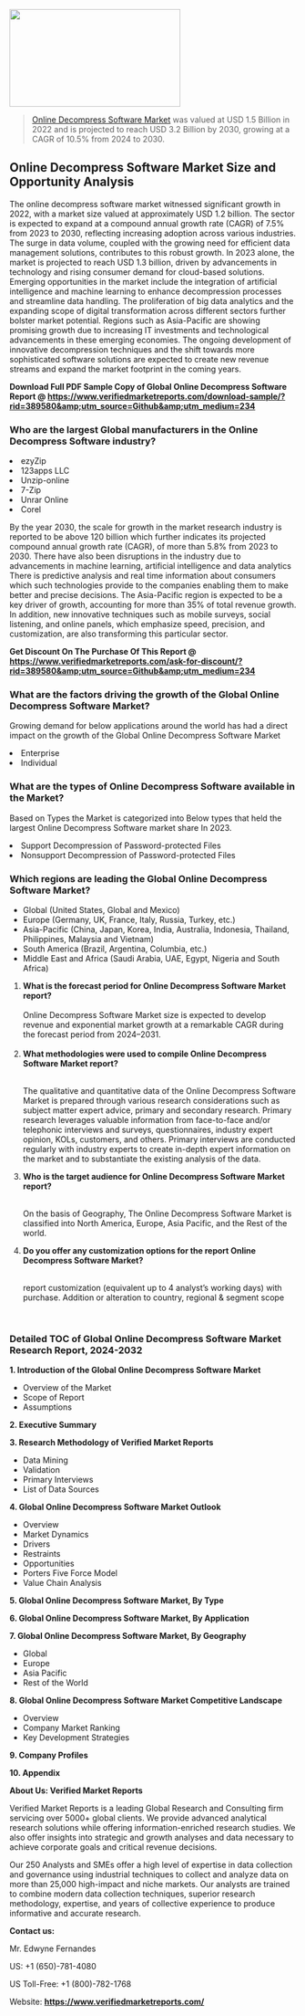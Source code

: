 <img src="https://ffe5etoiles.com/wp-content/uploads/2024/12/MST1-300x171.png" alt="" width="300" height="171" class="alignnone size-medium wp-image-20088" /><blockquote><p><p><a href="https://www.verifiedmarketreports.com/download-sample/?rid=389580&utm_source=Github&utm_medium=234" target="_blank">Online Decompress Software Market</a> was valued at USD 1.5 Billion in 2022 and is projected to reach USD 3.2 Billion by 2030, growing at a CAGR of 10.5% from 2024 to 2030.</p></blockquote><p><h2>Online Decompress Software Market Size and Opportunity Analysis</h2>The online decompress software market witnessed significant growth in 2022, with a market size valued at approximately USD 1.2 billion. The sector is expected to expand at a compound annual growth rate (CAGR) of 7.5% from 2023 to 2030, reflecting increasing adoption across various industries. The surge in data volume, coupled with the growing need for efficient data management solutions, contributes to this robust growth. In 2023 alone, the market is projected to reach USD 1.3 billion, driven by advancements in technology and rising consumer demand for cloud-based solutions. Emerging opportunities in the market include the integration of artificial intelligence and machine learning to enhance decompression processes and streamline data handling. The proliferation of big data analytics and the expanding scope of digital transformation across different sectors further bolster market potential. Regions such as Asia-Pacific are showing promising growth due to increasing IT investments and technological advancements in these emerging economies. The ongoing development of innovative decompression techniques and the shift towards more sophisticated software solutions are expected to create new revenue streams and expand the market footprint in the coming years.</p><p class=""><strong>Download Full PDF Sample Copy of Global Online Decompress Software Report @ <a href="https://www.verifiedmarketreports.com/download-sample/?rid=389580&amp;utm_source=Github&amp;utm_medium=234" target="_blank">https://www.verifiedmarketreports.com/download-sample/?rid=389580&amp;utm_source=Github&amp;utm_medium=234</a></strong></p><h3 id="" class="">Who are the largest Global manufacturers in the Online Decompress Software industry?</h3><p><li>ezyZip</li><li> 123apps LLC</li><li> Unzip-online</li><li> 7-Zip</li><li> Unrar Online</li><li> Corel</li></p><div class=""><div class="" dir="" data-message-author-role="" data-message-id="" data-message-model-slug=""><div class=""><div class=""><div class=""><div class="" dir="" data-message-author-role="" data-message-id="" data-message-model-slug=""><div class=""><div class=""><p>By the year 2030, the scale for growth in the market research industry is reported to be above 120 billion which further indicates its projected compound annual growth rate (CAGR), of more than 5.8% from 2023 to 2030. There have also been disruptions in the industry due to advancements in machine learning, artificial intelligence and data analytics There is predictive analysis and real time information about consumers which such technologies provide to the companies enabling them to make better and precise decisions. The Asia-Pacific region is expected to be a key driver of growth, accounting for more than 35% of total revenue growth. In addition, new innovative techniques such as mobile surveys, social listening, and online panels, which emphasize speed, precision, and customization, are also transforming this particular sector.</p><p><strong>Get Discount On The Purchase Of This Report @&nbsp; <a href="https://www.verifiedmarketreports.com/ask-for-discount/?rid=389580&amp;utm_source=Github&amp;utm_medium=234" target="_blank">https://www.verifiedmarketreports.com/ask-for-discount/?rid=389580&amp;utm_source=Github&amp;utm_medium=234</a></strong></p></div></div></div></div></div></div></div></div><h3 id="" class="">What are the factors driving the growth of the Global Online Decompress Software Market?</h3><p id="" class="">Growing demand for below applications around the world has had a direct impact on the growth of the Global Online Decompress Software Market</p><p id="" class=""><li>Enterprise</li><li> Individual</li></p><h3 id="" class="">What are the types of Online Decompress Software available in the Market?</h3><p id="" class="">Based on Types the Market is categorized into Below types that held the largest Online Decompress Software market share In 2023.</p><p id="" class=""><li>Support Decompression of Password-protected Files</li><li> Nonsupport Decompression of Password-protected Files</li></p><h3 id="" class="">Which regions are leading the Global Online Decompress Software Market?</h3><ul><li>Global (United States, Global and Mexico)</li><li>Europe (Germany, UK, France, Italy, Russia, Turkey, etc.)</li><li>Asia-Pacific (China, Japan, Korea, India, Australia, Indonesia, Thailand, Philippines, Malaysia and Vietnam)</li><li>South America (Brazil, Argentina, Columbia, etc.)</li><li>Middle East and Africa (Saudi Arabia, UAE, Egypt, Nigeria and South Africa)</li></ul><p><ol><li><strong>What is the forecast period for Online Decompress Software Market report?<br /></strong><br /><span data-sheets-root="1" data-sheets-value="{&quot;1&quot;:2,&quot;2&quot;:&quot;XXXX size is expected to develop revenue and exponential market growth at a remarkable CAGR during the forecast period from 2024&ndash;2030.&quot;}" data-sheets-userformat="{&quot;2&quot;:12674,&quot;4&quot;:{&quot;1&quot;:2,&quot;2&quot;:16776960},&quot;10&quot;:2,&quot;11&quot;:0,&quot;15&quot;:&quot;Arial&quot;,&quot;16&quot;:12}">Online Decompress Software Market size is expected to develop revenue and exponential market growth at a remarkable CAGR during the forecast period from 2024&ndash;2031.</span><br /><br /></li><li><strong>What methodologies were used to compile Online Decompress Software Market report?<br /><br /></strong><p>The qualitative and quantitative data of the&nbsp;Online Decompress Software Market is prepared through various research considerations such as subject matter expert advice, primary and secondary research. Primary research leverages valuable information from face-to-face and/or telephonic interviews and surveys, questionnaires, industry expert opinion, KOLs, customers, and others. Primary interviews are conducted regularly with industry experts to create in-depth expert information on the market and to substantiate the existing analysis of the data.&nbsp;</p></li><li><strong>Who is the target audience for Online Decompress Software Market report?<br /><br /></strong><p>On the basis of Geography, The&nbsp;Online Decompress Software Market is classified into North America, Europe, Asia Pacific, and the Rest of the world.</p></li><li><strong>Do you offer any customization options for the report Online Decompress Software Market?<br /><br /></strong><p>report customization (equivalent up to 4 analyst&rsquo;s working days) with purchase. Addition or alteration to country, regional &amp; segment scope</p><p>&nbsp;</p></li></ol></p><h3 id="" class="">Detailed TOC of Global Online Decompress Software Market Research Report, 2024-2032</h3><p id="" class=""><strong>1. Introduction of the Global Online Decompress Software Market</strong></p><ul><li>Overview of the Market</li><li>Scope of Report</li><li>Assumptions</li></ul><p id="" class=""><strong>2. Executive Summary</strong></p><p id="" class=""><strong>3. Research Methodology of&nbsp;Verified Market Reports</strong></p><ul><li>Data Mining</li><li>Validation</li><li>Primary Interviews</li><li>List of Data Sources</li></ul><p id="" class=""><strong>4. Global Online Decompress Software Market Outlook</strong></p><ul><li>Overview</li><li>Market Dynamics</li><li>Drivers</li><li>Restraints</li><li>Opportunities</li><li>Porters Five Force Model</li><li>Value Chain Analysis</li></ul><p id="" class=""><strong>5. Global Online Decompress Software Market, By&nbsp;Type</strong></p><p id="" class=""><strong>6. Global Online Decompress Software Market, By Application</strong></p><p id="" class=""><strong>7. Global Online Decompress Software Market, By Geography</strong></p><ul><li>Global</li><li>Europe</li><li>Asia Pacific</li><li>Rest of the World</li></ul><p id="" class=""><strong>8. Global Online Decompress Software Market Competitive Landscape</strong></p><ul><li>Overview</li><li>Company Market Ranking</li><li>Key Development Strategies</li></ul><p id="" class=""><strong>9. Company Profiles</strong></p><p id="" class=""><strong>10. Appendix</strong></p><p id="" class=""><strong>About Us: Verified Market Reports</strong></p><p id="" class="">Verified Market Reports is a leading Global Research and Consulting firm servicing over 5000+ global clients. We provide advanced analytical research solutions while offering information-enriched research studies. We also offer insights into strategic and growth analyses and data necessary to achieve corporate goals and critical revenue decisions.</p><p id="" class="">Our 250 Analysts and SMEs offer a high level of expertise in data collection and governance using industrial techniques to collect and analyze data on more than 25,000 high-impact and niche markets. Our analysts are trained to combine modern data collection techniques, superior research methodology, expertise, and years of collective experience to produce informative and accurate research.</p><p id="" class=""><strong>Contact us:</strong></p><p id="" class="">Mr. Edwyne Fernandes</p><p id="" class="">US: +1 (650)-781-4080</p><p id="" class="">US Toll-Free: +1 (800)-782-1768</p><p id="" class="">Website: <a target="" data-test-app-aware-link=""><strong>https://www.verifiedmarketreports.com/</strong></a></p>
